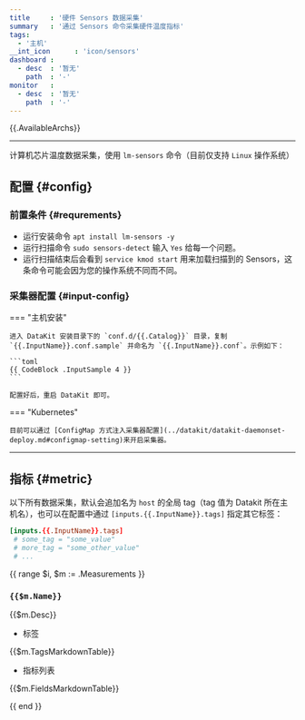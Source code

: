 ```yaml
---
title     : '硬件 Sensors 数据采集'
summary   : '通过 Sensors 命令采集硬件温度指标'
tags:
  - '主机'
__int_icon      : 'icon/sensors'
dashboard :
  - desc  : '暂无'
    path  : '-'
monitor   :
  - desc  : '暂无'
    path  : '-'
---
```


{{.AvailableArchs}}

---

计算机芯片温度数据采集，使用 `lm-sensors` 命令（目前仅支持 `Linux` 操作系统）

## 配置 {#config}

### 前置条件 {#requrements}

- 运行安装命令 `apt install lm-sensors -y`
- 运行扫描命令 `sudo sensors-detect` 输入 `Yes` 给每一个问题。
- 运行扫描结束后会看到 `service kmod start` 用来加载扫描到的 Sensors，这条命令可能会因为您的操作系统不同而不同。

### 采集器配置 {#input-config}

<!-- markdownlint-disable MD046 -->
=== "主机安装"

    进入 DataKit 安装目录下的 `conf.d/{{.Catalog}}` 目录，复制 `{{.InputName}}.conf.sample` 并命名为 `{{.InputName}}.conf`。示例如下：

    ```toml
    {{ CodeBlock .InputSample 4 }}
    ```

    配置好后，重启 DataKit 即可。

=== "Kubernetes"

    目前可以通过 [ConfigMap 方式注入采集器配置](../datakit/datakit-daemonset-deploy.md#configmap-setting)来开启采集器。
<!-- markdownlint-enable -->

---

## 指标 {#metric}

以下所有数据采集，默认会追加名为 `host` 的全局 tag（tag 值为 Datakit 所在主机名），也可以在配置中通过 `[inputs.{{.InputName}}.tags]` 指定其它标签：

```toml
[inputs.{{.InputName}}.tags]
 # some_tag = "some_value"
 # more_tag = "some_other_value"
 # ...
```

{{ range $i, $m := .Measurements }}

### `{{$m.Name}}`

{{$m.Desc}}

- 标签

{{$m.TagsMarkdownTable}}

- 指标列表

{{$m.FieldsMarkdownTable}}

{{ end }}
